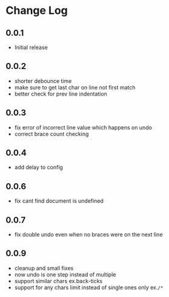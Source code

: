 # Change Log

## 0.0.1

- Initial release

## 0.0.2

- shorter debounce time
- make sure to get last char on line not first match
- better check for prev line indentation

## 0.0.3

- fix error of incorrect line value which happens on undo
- correct brace count checking

## 0.0.4

- add delay to config

## 0.0.6

- fix cant find document is undefined

## 0.0.7

- fix double undo even when no braces were on the next line

## 0.0.9

- cleanup and small fixes
- now undo is one step instead of multiple
- support similar chars ex.back-ticks
- support for any chars limit instead of single ones only ex.`/*`
